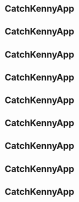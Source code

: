 # CatchKennyApp
# CatchKennyApp
# CatchKennyApp
# CatchKennyApp
# CatchKennyApp
# CatchKennyApp
# CatchKennyApp
# CatchKennyApp
# CatchKennyApp
